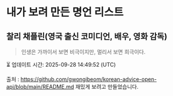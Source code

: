 # 내가 보려 만든 명언 리스트

##  찰리 채플린(영국 출신 코미디언, 배우, 영화 감독)
> 인생은 가까이서 보면 비극이지만, 멀리서 보면 희극이다.


⏳ 업데이트 시간: 2025-09-28 14:49:52 (UTC)

출처 : https://github.com/gwongibeom/korean-advice-open-api/blob/main/README.md
재밌게 보려고 만들었습니다.
